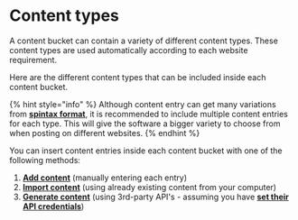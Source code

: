 # Content types

A content bucket can contain a variety of different content types. These content types are used automatically according to each website requirement.

Here are the different content types that can be included inside each content bucket.



{% hint style="info" %}
Although content entry can get many variations from [**spintax format**](../../additional-information/glossary/spintax-format.md), it is recommended to include multiple content entries for each type. This will give the software a bigger variety to choose from when posting on different websites.
{% endhint %}

You can insert content entries inside each content bucket with one of the following methods:

1. [**Add content**](adding-content.md) (manually entering each entry)
2. [**Import content**](import-content.md) (using already existing content from your computer)
3. [**Generate content**](generate-content.md) (using 3rd-party API's - assuming you have [**set their API credentials**](../settings/third-party-api.md))
